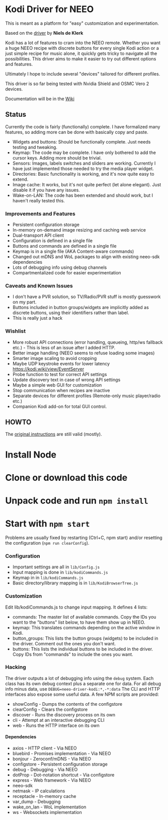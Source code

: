 # Kodi Driver for NEEO

This is meant as a platform for "easy" customization and experimentation.

Based on the [driver](https://github.com/nklerk/neeo_driver-kodi) by **Niels de Klerk**

Kodi has a lot of features to cram into the NEEO remote. Whether you want a huge NEEO recipe with discrete buttons for every single Kodi action or a just simple recipe for music alone, it quickly gets tricky to navigate all the possibilities.
This driver aims to make it easier to try out different options and features.

Ultimately I hope to include several "devices" tailored for different profiles.

This driver is so far being tested with Nvidia Shield and OSMC Vero 2 devices.

Documentation will be in the [Wiki](https://github.com/wuggawugga/neeo-driver-kodi/wiki)

## Status

Currently the code is fairly (functionally) complete. I have formalized many features, so adding more can be done with basically copy and paste.

* Widgets and buttons: Should be functionally complete. Just needs testing and tweaking.
* Keymap: The code may be complete. I have only bothered to add the cursor keys. Adding more should be trivial.
* Sensors: Images, labels switches and sliders are working. Currently I have just implemented those needed to try the media player widget.
* Directories: Basic functionality is working, and it's now quite easy to extend.
* Image cache: It works, but it's not quite perfect (let alone elegant). Just disable it if you have any issues.
* Wake-on-LAN: The code has been extended and should work, but I haven't really tested this.

### Improvements and Features

* Persistent configuration storage
* In-memory on-demand image resizing and caching web service
* Dual-transport API client
* Configuration is defined in a single file
* Buttons and commands are defined in a single file
* Keymap is in a single file (AKA Content-aware commands)
* Changed out mDNS and WoL packages to align with existing neeo-sdk dependencies
* Lots of debugging info using debug channels
* Compartmentalized code for easier experimentation

### Caveats and Known Issues

* I don't have a PVR solution, so TV/Radio/PVR stuff is mostly guesswork on my part.
* Buttons included in button groups/widgets are implicitly added as discrete buttons, using their identifiers rather than label.
* This is really just a hack

### Wishlist

* More robust API connections (error handling, queueing, http/ws fallback etc.) - This is less of an issue after I added HTTP.
* Better image handling (NEEO seems to refuse loading some images)
* Smarter image scaling to avoid cropping
* Maybe UDP keystroke events for lower latency https://kodi.wiki/view/EventServer
* Probe function to test for correct API settings
* Update discovery text in case of wrong API settings
* Maybe a simple web GUI for customization
* Stop communication when recipes are inactive
* Separate devices for different profiles (Remote-only music player/radio etc.)
* Companion Kodi add-on for total GUI control.

## HOWTO

The [original instructions](https://github.com/nklerk/neeo_driver-kodi/blob/master/README.md#getting-started) are still valid (mostly).

# Install Node
# Clone or download this code
# Unpack code and run `npm install`
# Start with `npm start`

Problems are usually fixed by restarting (Ctrl+C, npm start) and/or resetting the configuration (`npm run clearConfig`).

### Configuration

* Important settings are all in `lib/Config.js`
* Input mapping is done in `lib/kodiCommands.js`
* Keymap in in `lib/kodiCommands.js`
* Basic directory/library mapping is in `lib/KodiBrowserTree.js`

### Customization

Edit lib/kodiCommands.js to change input mapping. It defines 4 lists:
* commands: The master list of available commands. Copy the IDs you want to the "buttons" list below, to have them show up in NEEO.
* keymap: This translates commands depending on the active window in Kodi.
* button_groups: This lists the button groups (widgets) to be included in the driver. Comment out the ones you don't want.
* buttons:  This lists the individual buttons to be included in the driver. Copy IDs from "commands" to include the ones you want.

### Hacking

The driver outputs a lot of debugging info using the `debug` system. Each class has its own debug context plus a separate one for data.
For all debug info minus data, use `DEBUG=neeo-driver-kodi:*,-*:data`
The CLI and HTTP interfaces also expose some useful data.
A few NPM scripts are provided:
* showConfig - Dumps the contents of the configstore
* clearConfig - Clears the configstore
* discover - Runs the discovery process on its own
* cli - Attempt at an interactive debugging CLI
* web - Runs the HTTP interface on its own

#### Dependencies

* axios - HTTP client - Via NEEO
* bluebird - Promises implementation - Via NEEO
* bonjour - Zeroconf/mDNS - Via NEEO
* configstore - Persistent configuration storage
* debug - Debugging - Via NEEO
* dotProp - Dot-notation shortcut - Via configstore
* express - Web framework - Via NEEO
* neeo-sdk
* netmask - IP calculations
* receptacle - In-memory cache
* var_dump - Debugging
* wake_on_lan - WoL implementation
* ws - Websockets implementation
